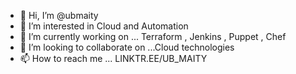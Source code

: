 - 👋 Hi, I’m @ubmaity
- 👀 I’m interested in Cloud and Automation
- 🌱 I’m currently working on ... Terraform , Jenkins , Puppet , Chef 
- 💞️ I’m looking to collaborate on ...Cloud technologies
- 📫 How to reach me ... LINKTR.EE/UB_MAITY

<!---
ubmaity/ubmaity is a ✨ special ✨ repository because its `README.md` (this file) appears on your GitHub profile.
You can click the Preview link to take a look at your changes.
--->
